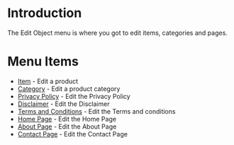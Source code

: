 # Introduction #

The Edit Object menu is where you got to edit items, categories and pages.


# Menu Items #

  * [Item](EditItem.md) - Edit a product
  * [Category](EditCategory.md) - Edit a product category
  * [Privacy Policy](EditPrivacyPolicy.md) - Edit the Privacy Policy
  * [Disclaimer](EditDisclaimer.md) - Edit the Disclaimer
  * [Terms and Conditions](EditTermsandConditions.md) - Edit the Terms and conditions
  * [Home Page](EditHomePage.md) - Edit the Home Page
  * [About Page](EditAboutPage.md) - Edit the About Page
  * [Contact Page](EditContactPage.md) - Edit the Contact Page